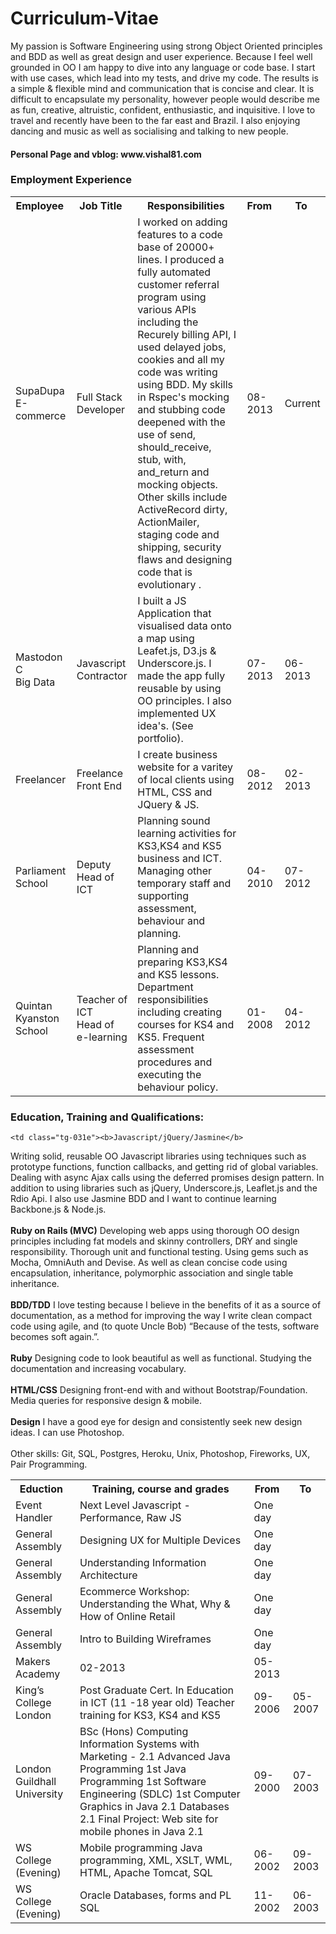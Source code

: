 <h1>Curriculum-Vitae</h1>

<p>My passion is Software Engineering using strong Object Oriented principles and BDD as well 
as great design and user experience. Because I feel well grounded in OO I am happy to dive into any language or code base. I start with use cases, which lead into my tests, and drive my code. The results is a simple & flexible mind and communication that is concise and clear. It is difficult to encapsulate my personality, however people would describe me as fun, creative, altruistic, confident, enthusiastic, and inquisitive. I love to travel and recently have been to the far east and Brazil. I also enjoying dancing and music as well as socialising and talking to new people.<br/></p>

<h4>Personal Page and vblog: www.vishal81.com</h4>

<h3>Employment Experience</h3>


<table class="tg">
  <tr>
    <th class="tg-e3zv">Employee&nbsp;</th>
    <th class="tg-031e">Job Title&nbsp;</th>
    <th class="tg-031e">Responsibilities&nbsp;</th>
    <th class="tg-031e">From&nbsp;</th>
    <th class="tg-031e">To&nbsp;</th>
  </tr>
  <tr>
    <td class="tg-031e">SupaDupa<br/>E-commerce</td>
    <td class="tg-031e">Full Stack Developer </td>
    <td class="tg-031e">I worked on adding features to a code base of 20000+ lines.  I produced a fully automated customer referral program using various APIs including the Recurely billing API, I used delayed jobs, cookies and all my code was writing using BDD. My skills in Rspec's mocking and stubbing code deepened with the use of send, should_receive, stub, with, and_return and mocking objects. Other skills include ActiveRecord dirty, ActionMailer, staging code and shipping, security flaws and designing code that is evolutionary .</td>
    <td class="tg-031e">08-2013</td>
    <td class="tg-031e">Current</td>
  </tr>
  <tr>
    <td class="tg-031e">Mastodon C<br/>Big Data</td>
    <td class="tg-031e">Javascript Contractor</td>
    <td class="tg-031e">I built a JS Application that visualised data onto a map 
using Leafet.js, D3.js & Underscore.js. I made the app 
fully reusable by using OO principles. I also 
implemented UX idea's. (See portfolio).
</td>
    <td class="tg-031e">07-2013</td>
    <td class="tg-031e">06-2013</td>
  </tr>
  <tr>
    <td class="tg-031e">Freelancer</td>
    <td class="tg-031e">Freelance<br/>Front End</td>
    <td class="tg-031e">I create business website for a varitey of local clients using HTML, CSS and JQuery & JS.</td>
    <td class="tg-031e">08-2012</td>
    <td class="tg-031e">02-2013</td>
  </tr>
  <tr>
    <td class="tg-031e">Parliament School</td>
    <td class="tg-031e">Deputy Head of ICT</td>
    <td class="tg-031e">Planning sound learning activities for KS3,KS4 and KS5 
business and ICT. Managing other temporary staff and 
supporting assessment, behaviour and planning. 
</td>
    <td class="tg-031e">04-2010</td>
    <td class="tg-031e">07-2012</td>
  </tr>
  <tr>
    <td class="tg-031e">Quintan Kyanston School</td>
    <td class="tg-031e">Teacher of ICT<br/>Head of e-learning</td>
    <td class="tg-031e">Planning and preparing KS3,KS4 and KS5 lessons. 
Department responsibilities including creating courses 
for KS4 and KS5. Frequent assessment procedures and 
executing the behaviour policy. 
</td>
    <td class="tg-031e">01-2008</td>
    <td class="tg-031e">04-2012</td>
  </tr>
</table>

<h3>Education, Training and Qualifications:</h3>


<table class="tg">
  <tr>
    <th class="tg-e3zv">Eduction&nbsp;</th>
    <th class="tg-031e">Training, course and grades&nbsp;</th>
    <th class="tg-031e">From&nbsp;</th>
    <th class="tg-031e">To&nbsp;</th>
  </tr>
  
  
  <tr>
    <td class="tg-031e">Event Handler</td>
    <td class="tg-031e">Next Level Javascript - Performance, Raw JS</td>
    <td class="tg-031e">One day</td>
    <td class="tg-031e"></td>
  </tr>
  
  <tr>
    <td class="tg-031e">General Assembly</td>
    <td class="tg-031e">Designing UX for Multiple Devices</td>
    <td class="tg-031e">One day</td>
    <td class="tg-031e"></td>
  </tr>
  
  <tr>
    <td class="tg-031e">General Assembly</td>
    <td class="tg-031e">Understanding Information Architecture</td>
    <td class="tg-031e">One day</td>
    <td class="tg-031e"></td>
  </tr>

  <tr>
    <td class="tg-031e">General Assembly</td>
    <td class="tg-031e">Ecommerce Workshop: Understanding the What, Why & How of Online Retail</td>
    <td class="tg-031e">One day</td>
    <td class="tg-031e"></td>
  </tr>
  
  <tr>
    <td class="tg-031e">General Assembly</td>
    <td class="tg-031e">Intro to Building Wireframes </td>
    <td class="tg-031e">One day</td>
    <td class="tg-031e"></td>
  </tr>
  
  
  
  
  <tr>  
    <td class="tg-031e">Makers Academy</td>
    
    <td class="tg-031e"><b>Javascript/jQuery/Jasmine</b>
Writing solid, reusable OO Javascript libraries using techniques such as prototype
functions, function callbacks, and getting rid of global variables. Dealing with async
Ajax calls using the deferred promises design pattern. In addition to using libraries
such as jQuery, Underscore.js, Leaflet.js and the Rdio Api. I also use Jasmine BDD
and I want to continue learning Backbone.js & Node.js.
<br/><br/>
<b>Ruby on Rails (MVC)</b>
Developing web apps using thorough OO design principles including fat models and
skinny controllers, DRY and single responsibility. Thorough unit and functional
testing. Using gems such as Mocha, OmniAuth and Devise. As well as clean concise
code using encapsulation, inheritance, polymorphic association and single table
inheritance.
<br/><br/>
<b>BDD/TDD</b>
I love testing because I believe in the benefits of it as a source of documentation, as
a method for improving the way I write clean compact code using agile, and (to
quote Uncle Bob) “Because of the tests, software becomes soft again.”.
<br/><br/>
<b>Ruby</b>
Designing code to look beautiful as well as functional. Studying the documentation
and increasing vocabulary.
<br/><br/>
<b>HTML/CSS</b>
Designing front-end with and without Bootstrap/Foundation. Media queries for
responsive design & mobile.
<br/><br/>
<b>Design</b>
I have a good eye for design and consistently seek new design ideas. I can use
Photoshop.
<br/><br/>
Other skills: Git, SQL, Postgres, Heroku, Unix, Photoshop,
Fireworks, UX, Pair Programming.

</td>
    <td class="tg-031e">02-2013</td>
    <td class="tg-031e">05-2013</td>
  </tr>
  <tr>
    <td class="tg-031e">King’s College London</td>
    <td class="tg-031e">Post Graduate Cert. In Education in ICT (11 -18 year old) Teacher training for KS3, KS4 and KS5</td>
    <td class="tg-031e">09-2006</td>
    <td class="tg-031e">05-2007</td>
  </tr>
  <tr>
    <td class="tg-031e">London Guildhall University</td>
    <td class="tg-031e">BSc (Hons) Computing Information Systems with Marketing - 2.1
      Advanced Java Programming 1st
      Java Programming 1st
      Software Engineering (SDLC) 1st
      Computer Graphics in Java 2.1
      Databases 2.1
      Final Project: Web site for mobile phones in Java 2.1
    </td>
    <td class="tg-031e">09-2000</td>
    <td class="tg-031e">07-2003</td>
  </tr>
  <tr>
    <td class="tg-031e">WS College (Evening)</td>
    <td class="tg-031e">Mobile programming Java programming, XML, XSLT, WML, HTML, Apache Tomcat, SQL</td>
    <td class="tg-031e">06-2002</td>
    <td class="tg-031e">09-2003</td>
  </tr>
  <tr>
    <td class="tg-031e">WS College (Evening)</td>
    <td class="tg-031e">Oracle Databases, forms and PL SQL</td>
    <td class="tg-031e">11-2002</td>
    <td class="tg-031e">06-2003</td>
  </tr>
</table>
